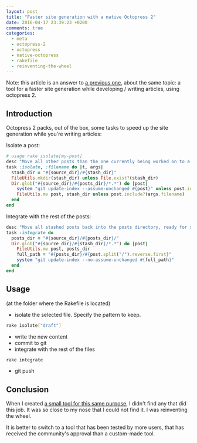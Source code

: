 ```yaml
---
layout: post
title: "Faster site generation with a native Octopress 2"
date: 2016-04-17 23:39:23 +0200
comments: true
categories: 
  - meta
  - octopress-2
  - octopress
  - native-octopress
  - rakefile
  - reinventing-the-wheel
---
```


Note: this article is an answer to [a previous one][faster-site-generation], about the same topic: a tool for a faster site generation while developing / writing articles, using octopress 2.

## Introduction

Octopress 2 packs, out of the box, some tasks to speed up the site generation while you're writing articles:

Isolate a post:

```ruby
# usage rake isolate[my-post]
desc "Move all other posts than the one currently being worked on to a temporary stash location (stash) so regenerating the site happens much more quickly."
task :isolate, :filename do |t, args|
  stash_dir = "#{source_dir}/#{stash_dir}"
  FileUtils.mkdir(stash_dir) unless File.exist?(stash_dir)
  Dir.glob("#{source_dir}/#{posts_dir}/*.*") do |post|
    system "git update-index --assume-unchanged #{post}" unless post.include?(args.filename)
    FileUtils.mv post, stash_dir unless post.include?(args.filename)
  end
end
```

Integrate with the rest of the posts:

```ruby
desc "Move all stashed posts back into the posts directory, ready for site generation."
task :integrate do
  posts_dir = "#{source_dir}/#{posts_dir}/"
  Dir.glob("#{source_dir}/#{stash_dir}/*.*") do |post|
    FileUtils.mv post, posts_dir
    full_path = "#{posts_dir}/#{post.split("/").reverse.first}"
    system "git update-index --no-assume-unchanged #{full_path}"
  end
end
```

## Usage

(at the folder where the Rakefile is located)

  * isolate the selected file. Specify the pattern to keep.

```bash
rake isolate["draft"]
```

  * write the new content
  * commit to git
  * integrate with the rest of the files


```bash
rake integrate
```

  * git push


## Conclusion

When I created [a small tool for this same purpose][faster-site-generation], I didn't find any that did this job. It was so close to my nose that I could not find it. I was reinventing the wheel.

It is better to switch to a tool that has been tested by more users, that has received the community's approval than a custom-made tool. 

[faster-site-generation]: ../../../../2015/07/13/faster-site-generation-for-octopress-2/

